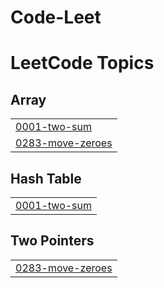 # Code-Leet
<!---LeetCode Topics Start-->
# LeetCode Topics
## Array
|  |
| ------- |
| [0001-two-sum](https://github.com/Varshini-1491/Code-Leet/tree/master/0001-two-sum) |
| [0283-move-zeroes](https://github.com/Varshini-1491/Code-Leet/tree/master/0283-move-zeroes) |
## Hash Table
|  |
| ------- |
| [0001-two-sum](https://github.com/Varshini-1491/Code-Leet/tree/master/0001-two-sum) |
## Two Pointers
|  |
| ------- |
| [0283-move-zeroes](https://github.com/Varshini-1491/Code-Leet/tree/master/0283-move-zeroes) |
<!---LeetCode Topics End-->